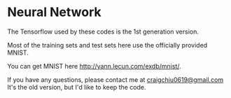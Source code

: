 # Neural Network
The Tensorflow used by these codes is the 1st generation version. 

Most of the training sets and test sets here use the officially provided MNIST.

You can get MNIST here http://yann.lecun.com/exdb/mnist/. 

If you have any questions, please contact me at craigchiu0619@gmail.com
It's the old version, but I'd like to keep the code. 
